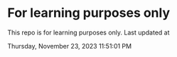 # For learning purposes only
This repo is for learning purposes only.
Last updated at

Thursday, November 23, 2023 11:51:01 PM

